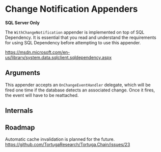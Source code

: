 ﻿# Change Notification Appenders

**SQL Server Only**

The `WithChangeNotification` appender is implemented on top of SQL Dependency. It is essential that you read and understand the requirements for using SQL Dependency before attempting to use this appender.

https://msdn.microsoft.com/en-us/library/system.data.sqlclient.sqldependency.aspx 

## Arguments

This appender accepts an `OnChangeEventHandler` delegate, which will be fired one time if the database detects an associated change. Once it fires, the event will have to be reattached.

## Internals

## Roadmap

Automatic cache invalidation is planned for the future. https://github.com/TortugaResearch/Tortuga.Chain/issues/23
